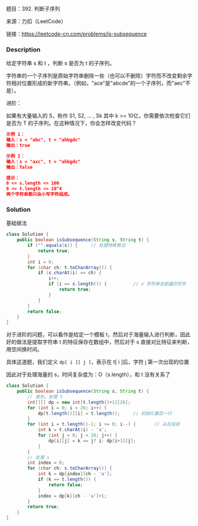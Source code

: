 题目：392. 判断子序列

来源：力扣（LeetCode）

链接：https://leetcode-cn.com/problems/is-subsequence

### Description

给定字符串 s 和 t ，判断 s 是否为 t 的子序列。

字符串的一个子序列是原始字符串删除一些（也可以不删除）字符而不改变剩余字符相对位置形成的新字符串。（例如，"ace"是"abcde"的一个子序列，而"aec"不是）。

进阶：

如果有大量输入的 S，称作 S1, S2, ... , Sk 其中 k >= 10亿，你需要依次检查它们是否为 T 的子序列。在这种情况下，你会怎样改变代码？

```json
示例 1：
输入：s = "abc", t = "ahbgdc"
输出：true

示例 2：
输入：s = "axc", t = "ahbgdc"
输出：false

提示：
0 <= s.length <= 100
0 <= t.length <= 10^4
两个字符串都只由小写字符组成。
```

### Solution

基础做法

```java
class Solution {
    public boolean isSubsequence(String s, String t) {
        if ("".equals(s)) {		// 处理特殊情况
            return true;
        }
        int i = 0;
        for (char ch: t.toCharArray()) {
            if (s.charAt(i) == ch) {
                i++;
                if (i == s.length()) {			// s 字符串全部遍历完毕
                    return true;
                }
            }
        }
        return false;
    }
}
```

对于进阶的问题，可以看作是给定一个模板 t，然后对于海量输入进行判断，因此好的做法是提取字符串 t 的特征保存在数组中，然后对于 s 直接对比特征来判断，用空间换时间。

具体这道题，我们定义 `dp[ i ][ j ]`，表示在 t[ i ]后，字符 j 第一次出现的位置

因此对于处理海量的 s，时间复杂度为：O（s.length），和 t 没有关系了

```java
class Solution {
    public boolean isSubsequence(String s, String t) {
        // 首先，处理 t
        int[][] dp = new int[t.length()+1][26];
        for (int i = 0; i < 26; i++) {
            dp[t.length()][i] = t.length();     // 初始化最后一行
        }
        for (int i = t.length()-1; i >= 0; i--) {		// 从后往前
            int k = t.charAt(i) - 'a';
            for (int j = 0; j < 26; j++) {
                dp[i][j] = k == j? i: dp[i+1][j];
            }
        }
        // 处理 s
        int index = 0;
        for (char ch: s.toCharArray()) {
            int k = dp[index][ch - 'a'];
            if (k == t.length()) {
                return false;
            }
            index = dp[k][ch - 'a']+1;
        }
        return true;
    }
}
```

